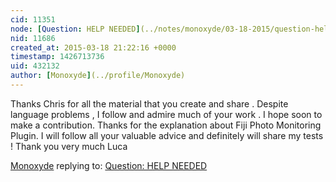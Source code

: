 ```yaml
---
cid: 11351
node: [Question: HELP NEEDED](../notes/monoxyde/03-18-2015/question-help-needed)
nid: 11686
created_at: 2015-03-18 21:22:16 +0000
timestamp: 1426713736
uid: 432132
author: [Monoxyde](../profile/Monoxyde)
---
```


Thanks Chris for all the material that you create and share . Despite language problems , I follow and admire much of your work .
I hope soon to make a contribution.
Thanks for the explanation about Fiji Photo Monitoring Plugin. I will follow all your valuable advice and definitely will share my tests !
Thank you very much
Luca 

[Monoxyde](../profile/Monoxyde) replying to: [Question: HELP NEEDED](../notes/monoxyde/03-18-2015/question-help-needed)

